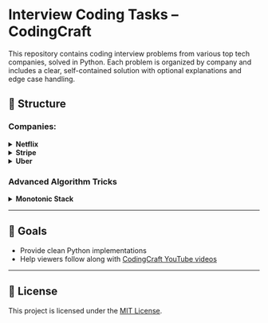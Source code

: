 # Interview Coding Tasks – CodingCraft

This repository contains coding interview problems from various top tech companies, solved in Python. Each problem is organized by company and includes a clear, self-contained solution with optional explanations and edge case handling.

## 📁 Structure

### Companies:
<details>
<summary><strong>Netflix</strong></summary>

- [contains_in_sorted_array.py](./netflix/contains_in_sorted_array.py)

</details>
<details>
<summary><strong>Stripe</strong></summary>

- [first-missing-positive.py](./stripe/first-missing-positive.py)

</details>
<details>
<summary><strong>Uber</strong></summary>

- [product-of-array-except-self.py](./uber/product-of-array-except-self.py)

</details>

### Advanced Algorithm Tricks
<details>
<summary><strong>Monotonic Stack</strong></summary>

- Daily Temperatures (LeetCode 739): [daily_temperatures.py](./monotonic-stack/daily_temperatures.py)
- Stock Span Problem: [stock_span.py](./monotonic-stack/stock_span.py)

</details>

---

## 🎯 Goals
- Provide clean Python implementations
- Help viewers follow along with [CodingCraft YouTube videos](https://www.youtube.com/@CodingCraftChannel)

---

## 📝 License

This project is licensed under the [MIT License](./LICENSE).

